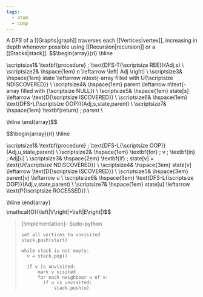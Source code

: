 ```yaml
---
tags:
  - atom
  - comp
---
```

A *DFS* of a [[Graphs|graph]] traverses each [[Vertices|vertex]], increasing in depth whenever possible using [[Recursion|recursion]] or a [[Stacks|stack]].
$$\begin{array}{rl}
\hline

\scriptsize1& \textbf{procedure} \; \text{DFS-T{\scriptsize REE}}(Adj,s) \\
\scriptsize2& \hspace{1em} n \leftarrow \left| Adj \right|  \\
\scriptsize3& \hspace{1em} state \leftarrow n\text{-array filled with U{\scriptsize NDISCOVERED}}  \\
\scriptsize4& \hspace{1em} parent \leftarrow n\text{-array filled with {\scriptsize NULL}}  \\
\scriptsize5& \hspace{1em} state[s] \leftarrow \text{D{\scriptsize ISCOVERED}}  \\
\scriptsize6& \hspace{1em} \text{DFS-L{\scriptsize OOP}}(Adj,s,state,parent) \\
\scriptsize7& \hspace{1em} \textbf{return} \; parent \\

\hline
\end{array}$$

$$\begin{array}{rl}
\hline

\scriptsize1& \textbf{procedure} \; \text{DFS-L{\scriptsize OOP}}(Adj,u,state,parent) \\
\scriptsize2& \hspace{1em} \textbf{for} \; v \; \textbf{in} \; Adj[u]  \\
\scriptsize3& \hspace{2em} \textbf{if} \; state[v] = \text{U{\scriptsize NDISCOVERED}}  \\
\scriptsize4& \hspace{3em} state[v] \leftarrow \text{D{\scriptsize ISCOVERED}}  \\
\scriptsize5& \hspace{3em} parent[v] \leftarrow u \\
\scriptsize6& \hspace{3em} \text{DFS-L{\scriptsize OOP}}(Adj,v,state,parent) \\
\scriptsize7& \hspace{1em} state[u] \leftarrow \text{P{\scriptsize ROCESSED}}  \\

\hline
\end{array}$$
$$\mathcal{O}(\left|V\right|+\left|E\right|)$$

> [!implementation]- Sudo-python
 >```
 >set all vertices to unvisited
 >stack.push(start)
 >
 >while stack is not empty:
 >   v = stack.pop()
 >
 >   if v is unvisited:
 >       mark v visited
 >       for each neighbour u of v:
 >		   if u is unvisited:
 >			   stack.push(u)
 >```